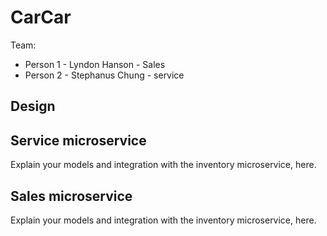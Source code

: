 # CarCar

Team:

* Person 1 - Lyndon Hanson - Sales
* Person 2 - Stephanus Chung - service

## Design

## Service microservice

Explain your models and integration with the inventory
microservice, here.

## Sales microservice

Explain your models and integration with the inventory
microservice, here.
